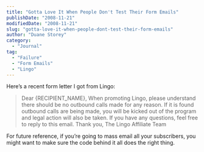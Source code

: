 ```yaml
---
title: "Gotta Love It When People Don't Test Their Form Emails"
publishDate: "2008-11-21"
modifiedDate: "2008-11-21"
slug: "gotta-love-it-when-people-dont-test-their-form-emails"
author: "Duane Storey"
category:
  - "Journal"
tag:
  - "Failure"
  - "Form Emails"
  - "Lingo"
---
```


Here’s a recent form letter I got from Lingo:

> Dear {RECIPIENT\_NAME}, When promoting Lingo, please understand there should be no outbound calls made for any reason. If it is found outbound calls are being made, you will be kicked out of the program and legal action will also be taken. If you have any questions, feel free to reply to this email. Thank you, The Lingo Affiliate Team

For future reference, if you’re going to mass email all your subscribers, you might want to make sure the code behind it all does the right thing.